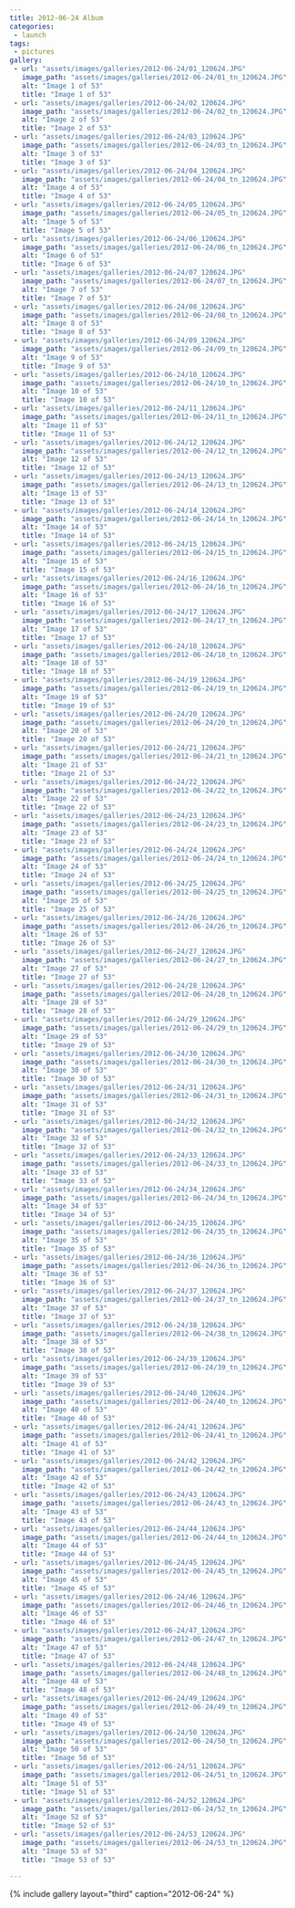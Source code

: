 ```yaml
---
title: 2012-06-24 Album
categories:
 - launch
tags:
 - pictures
gallery:
 - url: "assets/images/galleries/2012-06-24/01_120624.JPG"
   image_path: "assets/images/galleries/2012-06-24/01_tn_120624.JPG"
   alt: "Image 1 of 53"
   title: "Image 1 of 53"
 - url: "assets/images/galleries/2012-06-24/02_120624.JPG"
   image_path: "assets/images/galleries/2012-06-24/02_tn_120624.JPG"
   alt: "Image 2 of 53"
   title: "Image 2 of 53"
 - url: "assets/images/galleries/2012-06-24/03_120624.JPG"
   image_path: "assets/images/galleries/2012-06-24/03_tn_120624.JPG"
   alt: "Image 3 of 53"
   title: "Image 3 of 53"
 - url: "assets/images/galleries/2012-06-24/04_120624.JPG"
   image_path: "assets/images/galleries/2012-06-24/04_tn_120624.JPG"
   alt: "Image 4 of 53"
   title: "Image 4 of 53"
 - url: "assets/images/galleries/2012-06-24/05_120624.JPG"
   image_path: "assets/images/galleries/2012-06-24/05_tn_120624.JPG"
   alt: "Image 5 of 53"
   title: "Image 5 of 53"
 - url: "assets/images/galleries/2012-06-24/06_120624.JPG"
   image_path: "assets/images/galleries/2012-06-24/06_tn_120624.JPG"
   alt: "Image 6 of 53"
   title: "Image 6 of 53"
 - url: "assets/images/galleries/2012-06-24/07_120624.JPG"
   image_path: "assets/images/galleries/2012-06-24/07_tn_120624.JPG"
   alt: "Image 7 of 53"
   title: "Image 7 of 53"
 - url: "assets/images/galleries/2012-06-24/08_120624.JPG"
   image_path: "assets/images/galleries/2012-06-24/08_tn_120624.JPG"
   alt: "Image 8 of 53"
   title: "Image 8 of 53"
 - url: "assets/images/galleries/2012-06-24/09_120624.JPG"
   image_path: "assets/images/galleries/2012-06-24/09_tn_120624.JPG"
   alt: "Image 9 of 53"
   title: "Image 9 of 53"
 - url: "assets/images/galleries/2012-06-24/10_120624.JPG"
   image_path: "assets/images/galleries/2012-06-24/10_tn_120624.JPG"
   alt: "Image 10 of 53"
   title: "Image 10 of 53"
 - url: "assets/images/galleries/2012-06-24/11_120624.JPG"
   image_path: "assets/images/galleries/2012-06-24/11_tn_120624.JPG"
   alt: "Image 11 of 53"
   title: "Image 11 of 53"
 - url: "assets/images/galleries/2012-06-24/12_120624.JPG"
   image_path: "assets/images/galleries/2012-06-24/12_tn_120624.JPG"
   alt: "Image 12 of 53"
   title: "Image 12 of 53"
 - url: "assets/images/galleries/2012-06-24/13_120624.JPG"
   image_path: "assets/images/galleries/2012-06-24/13_tn_120624.JPG"
   alt: "Image 13 of 53"
   title: "Image 13 of 53"
 - url: "assets/images/galleries/2012-06-24/14_120624.JPG"
   image_path: "assets/images/galleries/2012-06-24/14_tn_120624.JPG"
   alt: "Image 14 of 53"
   title: "Image 14 of 53"
 - url: "assets/images/galleries/2012-06-24/15_120624.JPG"
   image_path: "assets/images/galleries/2012-06-24/15_tn_120624.JPG"
   alt: "Image 15 of 53"
   title: "Image 15 of 53"
 - url: "assets/images/galleries/2012-06-24/16_120624.JPG"
   image_path: "assets/images/galleries/2012-06-24/16_tn_120624.JPG"
   alt: "Image 16 of 53"
   title: "Image 16 of 53"
 - url: "assets/images/galleries/2012-06-24/17_120624.JPG"
   image_path: "assets/images/galleries/2012-06-24/17_tn_120624.JPG"
   alt: "Image 17 of 53"
   title: "Image 17 of 53"
 - url: "assets/images/galleries/2012-06-24/18_120624.JPG"
   image_path: "assets/images/galleries/2012-06-24/18_tn_120624.JPG"
   alt: "Image 18 of 53"
   title: "Image 18 of 53"
 - url: "assets/images/galleries/2012-06-24/19_120624.JPG"
   image_path: "assets/images/galleries/2012-06-24/19_tn_120624.JPG"
   alt: "Image 19 of 53"
   title: "Image 19 of 53"
 - url: "assets/images/galleries/2012-06-24/20_120624.JPG"
   image_path: "assets/images/galleries/2012-06-24/20_tn_120624.JPG"
   alt: "Image 20 of 53"
   title: "Image 20 of 53"
 - url: "assets/images/galleries/2012-06-24/21_120624.JPG"
   image_path: "assets/images/galleries/2012-06-24/21_tn_120624.JPG"
   alt: "Image 21 of 53"
   title: "Image 21 of 53"
 - url: "assets/images/galleries/2012-06-24/22_120624.JPG"
   image_path: "assets/images/galleries/2012-06-24/22_tn_120624.JPG"
   alt: "Image 22 of 53"
   title: "Image 22 of 53"
 - url: "assets/images/galleries/2012-06-24/23_120624.JPG"
   image_path: "assets/images/galleries/2012-06-24/23_tn_120624.JPG"
   alt: "Image 23 of 53"
   title: "Image 23 of 53"
 - url: "assets/images/galleries/2012-06-24/24_120624.JPG"
   image_path: "assets/images/galleries/2012-06-24/24_tn_120624.JPG"
   alt: "Image 24 of 53"
   title: "Image 24 of 53"
 - url: "assets/images/galleries/2012-06-24/25_120624.JPG"
   image_path: "assets/images/galleries/2012-06-24/25_tn_120624.JPG"
   alt: "Image 25 of 53"
   title: "Image 25 of 53"
 - url: "assets/images/galleries/2012-06-24/26_120624.JPG"
   image_path: "assets/images/galleries/2012-06-24/26_tn_120624.JPG"
   alt: "Image 26 of 53"
   title: "Image 26 of 53"
 - url: "assets/images/galleries/2012-06-24/27_120624.JPG"
   image_path: "assets/images/galleries/2012-06-24/27_tn_120624.JPG"
   alt: "Image 27 of 53"
   title: "Image 27 of 53"
 - url: "assets/images/galleries/2012-06-24/28_120624.JPG"
   image_path: "assets/images/galleries/2012-06-24/28_tn_120624.JPG"
   alt: "Image 28 of 53"
   title: "Image 28 of 53"
 - url: "assets/images/galleries/2012-06-24/29_120624.JPG"
   image_path: "assets/images/galleries/2012-06-24/29_tn_120624.JPG"
   alt: "Image 29 of 53"
   title: "Image 29 of 53"
 - url: "assets/images/galleries/2012-06-24/30_120624.JPG"
   image_path: "assets/images/galleries/2012-06-24/30_tn_120624.JPG"
   alt: "Image 30 of 53"
   title: "Image 30 of 53"
 - url: "assets/images/galleries/2012-06-24/31_120624.JPG"
   image_path: "assets/images/galleries/2012-06-24/31_tn_120624.JPG"
   alt: "Image 31 of 53"
   title: "Image 31 of 53"
 - url: "assets/images/galleries/2012-06-24/32_120624.JPG"
   image_path: "assets/images/galleries/2012-06-24/32_tn_120624.JPG"
   alt: "Image 32 of 53"
   title: "Image 32 of 53"
 - url: "assets/images/galleries/2012-06-24/33_120624.JPG"
   image_path: "assets/images/galleries/2012-06-24/33_tn_120624.JPG"
   alt: "Image 33 of 53"
   title: "Image 33 of 53"
 - url: "assets/images/galleries/2012-06-24/34_120624.JPG"
   image_path: "assets/images/galleries/2012-06-24/34_tn_120624.JPG"
   alt: "Image 34 of 53"
   title: "Image 34 of 53"
 - url: "assets/images/galleries/2012-06-24/35_120624.JPG"
   image_path: "assets/images/galleries/2012-06-24/35_tn_120624.JPG"
   alt: "Image 35 of 53"
   title: "Image 35 of 53"
 - url: "assets/images/galleries/2012-06-24/36_120624.JPG"
   image_path: "assets/images/galleries/2012-06-24/36_tn_120624.JPG"
   alt: "Image 36 of 53"
   title: "Image 36 of 53"
 - url: "assets/images/galleries/2012-06-24/37_120624.JPG"
   image_path: "assets/images/galleries/2012-06-24/37_tn_120624.JPG"
   alt: "Image 37 of 53"
   title: "Image 37 of 53"
 - url: "assets/images/galleries/2012-06-24/38_120624.JPG"
   image_path: "assets/images/galleries/2012-06-24/38_tn_120624.JPG"
   alt: "Image 38 of 53"
   title: "Image 38 of 53"
 - url: "assets/images/galleries/2012-06-24/39_120624.JPG"
   image_path: "assets/images/galleries/2012-06-24/39_tn_120624.JPG"
   alt: "Image 39 of 53"
   title: "Image 39 of 53"
 - url: "assets/images/galleries/2012-06-24/40_120624.JPG"
   image_path: "assets/images/galleries/2012-06-24/40_tn_120624.JPG"
   alt: "Image 40 of 53"
   title: "Image 40 of 53"
 - url: "assets/images/galleries/2012-06-24/41_120624.JPG"
   image_path: "assets/images/galleries/2012-06-24/41_tn_120624.JPG"
   alt: "Image 41 of 53"
   title: "Image 41 of 53"
 - url: "assets/images/galleries/2012-06-24/42_120624.JPG"
   image_path: "assets/images/galleries/2012-06-24/42_tn_120624.JPG"
   alt: "Image 42 of 53"
   title: "Image 42 of 53"
 - url: "assets/images/galleries/2012-06-24/43_120624.JPG"
   image_path: "assets/images/galleries/2012-06-24/43_tn_120624.JPG"
   alt: "Image 43 of 53"
   title: "Image 43 of 53"
 - url: "assets/images/galleries/2012-06-24/44_120624.JPG"
   image_path: "assets/images/galleries/2012-06-24/44_tn_120624.JPG"
   alt: "Image 44 of 53"
   title: "Image 44 of 53"
 - url: "assets/images/galleries/2012-06-24/45_120624.JPG"
   image_path: "assets/images/galleries/2012-06-24/45_tn_120624.JPG"
   alt: "Image 45 of 53"
   title: "Image 45 of 53"
 - url: "assets/images/galleries/2012-06-24/46_120624.JPG"
   image_path: "assets/images/galleries/2012-06-24/46_tn_120624.JPG"
   alt: "Image 46 of 53"
   title: "Image 46 of 53"
 - url: "assets/images/galleries/2012-06-24/47_120624.JPG"
   image_path: "assets/images/galleries/2012-06-24/47_tn_120624.JPG"
   alt: "Image 47 of 53"
   title: "Image 47 of 53"
 - url: "assets/images/galleries/2012-06-24/48_120624.JPG"
   image_path: "assets/images/galleries/2012-06-24/48_tn_120624.JPG"
   alt: "Image 48 of 53"
   title: "Image 48 of 53"
 - url: "assets/images/galleries/2012-06-24/49_120624.JPG"
   image_path: "assets/images/galleries/2012-06-24/49_tn_120624.JPG"
   alt: "Image 49 of 53"
   title: "Image 49 of 53"
 - url: "assets/images/galleries/2012-06-24/50_120624.JPG"
   image_path: "assets/images/galleries/2012-06-24/50_tn_120624.JPG"
   alt: "Image 50 of 53"
   title: "Image 50 of 53"
 - url: "assets/images/galleries/2012-06-24/51_120624.JPG"
   image_path: "assets/images/galleries/2012-06-24/51_tn_120624.JPG"
   alt: "Image 51 of 53"
   title: "Image 51 of 53"
 - url: "assets/images/galleries/2012-06-24/52_120624.JPG"
   image_path: "assets/images/galleries/2012-06-24/52_tn_120624.JPG"
   alt: "Image 52 of 53"
   title: "Image 52 of 53"
 - url: "assets/images/galleries/2012-06-24/53_120624.JPG"
   image_path: "assets/images/galleries/2012-06-24/53_tn_120624.JPG"
   alt: "Image 53 of 53"
   title: "Image 53 of 53"

---
```


{% include gallery layout="third" caption="2012-06-24" %}
